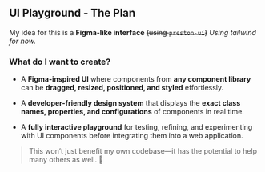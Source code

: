 ## UI Playground - The Plan

My idea for this is a **Figma-like interface** ~~(using `preston-ui`)~~ _Using tailwind for now._

### **What do I want to create?**

- A **Figma-inspired UI** where components from **any component library** can be **dragged, resized, positioned, and styled** effortlessly.

- A **developer-friendly design system** that displays the **exact class names, properties, and configurations** of components in real time.

- A **fully interactive playground** for testing, refining, and experimenting with UI components before integrating them into a web application.

> This won’t just benefit my own codebase—it has the potential to help many others as well. 🚀
